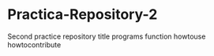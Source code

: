 # Practica-Repository-2
Second practice repository
title
programs
function
howtouse
howtocontribute
